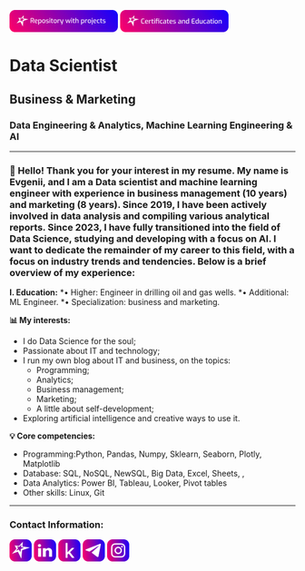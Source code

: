 [![Portfolio of projects](https://github.com/sannikofficial/sannikofficial/blob/main/repository_with_projects_button.png)](https://github.com/sannikofficial/Portfolio-of-projects)
[![Certificates and Education](https://github.com/sannikofficial/sannikofficial/blob/main/certificates_and_education_icon.png)](https://github.com/sannikofficial/Certificates-and-Education)
# Data Scientist
## Business & Marketing
### Data Engineering & Analytics, Machine Learning Engineering & AI
---
### 👋 Hello! Thank you for your interest in my resume. My name is Evgenii, and I am a Data scientist and machine learning engineer with experience in business management (10 years) and marketing (8 years). Since 2019, I have been actively involved in data analysis and compiling various analytical reports. Since 2023, I have fully transitioned into the field of Data Science, studying and developing with a focus on AI. I want to dedicate the remainder of my career to this field, with a focus on industry trends and tendencies. Below is a brief overview of my experience:

**I. Education:**
*• Higher: Engineer in drilling oil and gas wells.
*• Additional: ML Engineer.
*• Specialization: business and marketing.

**📊 My interests:**
* I do Data Science for the soul;
* Passionate about IT and technology;
* I run my own blog about IT and business, on the topics:
  * Programming;
  * Analytics;
  * Business management;
  * Marketing;
  * A little about self-development;
* Exploring artificial intelligence and creative ways to use it.

<!-- Заменить на диаграмму из PA -->
**💡 Core competencies:** 
* Programming:Python, Pandas, Numpy, Sklearn, Seaborn, Plotly, Matplotlib
* Database: SQL, NoSQL, NewSQL, Big Data, Excel, Sheets, ,
* Data Analytics: Power BI, Tableau, Looker, Pivot tables
* Other skills: Linux, Git

---
### Contact Information:
[![My site](https://github.com/sannikofficial/sannikofficial/blob/main/site_icon.png)](https://sannikofficial.com/)
[![LinkedIn](https://github.com/sannikofficial/sannikofficial/blob/main/linkedin_icon.png)](https://www.linkedin.com/in/sannikofficial)
[![Kaggle](https://github.com/sannikofficial/sannikofficial/blob/main/kaggle_icon.png)](https://www.kaggle.com/sannikofficial)
[![Telegram](https://github.com/sannikofficial/sannikofficial/blob/main/telegram_icon.png)](https://t.me/sannikofficial)
[![Instagram](https://github.com/sannikofficial/sannikofficial/blob/main/instagram_icon.png)](https://www.instagram.com/sannikofficial)
